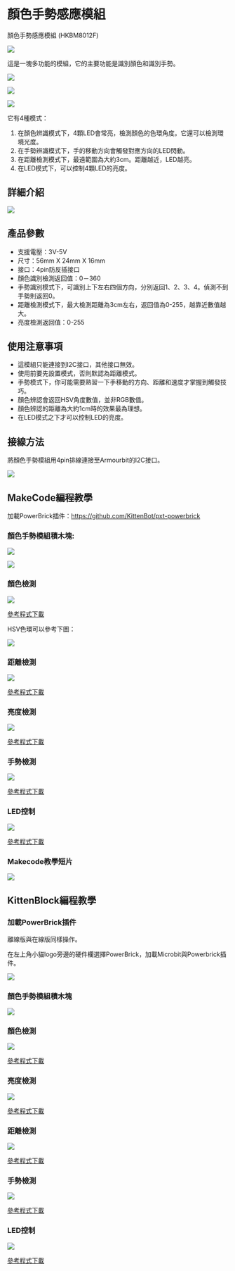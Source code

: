 # 顏色手勢感應模組 

顏色手勢感應模組 (HKBM8012F)

![](./images/09_06.png)

這是一塊多功能的模組，它的主要功能是識別顏色和識別手勢。

![](./images/IMG_2572.GIF)

![](./images/IMG_2573.GIF)

![](./images/IMG_2574.GIF)

它有4種模式：

1. 在顏色辨識模式下，4顆LED會常亮，檢測顏色的色環角度。它還可以檢測環境光度。
1. 在手勢辨識模式下，手的移動方向會觸發對應方向的LED閃動。
1. 在距離檢測模式下，最遠範圍為大約3cm。距離越近，LED越亮。
1. 在LED模式下，可以控制4顆LED的亮度。

## 詳細介紹

![](./images/09_05.png)

## 產品參數

- 支援電壓：3V-5V
- 尺寸：56mm X 24mm X 16mm
- 接口：4pin防反插接口
- 顏色識別檢測返回值：0－360
- 手勢識別模式下，可識別上下左右四個方向，分別返回1、2、3、4。偵測不到手勢則返回0。
- 距離檢測模式下，最大檢測距離為3cm左右，返回值為0-255，越靠近數值越大。
- 亮度檢測返回值：0-255

## 使用注意事項

- 這模組只能連接到I2C接口，其他接口無效。
- 使用前要先設置模式，否則默認為距離模式。
- 手勢模式下，你可能需要熟習一下手移動的方向、距離和速度才掌握到觸發技巧。
- 顏色辨認會返回HSV角度數值，並非RGB數值。
- 顏色辨認的距離為大約1cm時的效果最為理想。
- 在LED模式之下才可以控制LED的亮度。

## 接線方法

將顏色手勢模組用4pin排線連接至Armourbit的I2C接口。

![](./images/gestureCon.jpg)

## MakeCode編程教學

加載PowerBrick插件：https://github.com/KittenBot/pxt-powerbrick

### 顏色手勢模組積木塊:

![](./images/colorgestureblocks1.png)

![](./images/colorgestureblocks2.png)

### 顏色檢測

![](./images/color.png)

[參考程式下載](www.google.com)

HSV色環可以參考下圖：

![](./images/hsv.jpg)

### 距離檢測

![](./images/colordist.png)

[參考程式下載](www.google.com)

### 亮度檢測

![](./images/colorbrightness.png)

[參考程式下載](www.google.com)

### 手勢檢測

![](./images/gesture.png)

[參考程式下載](www.google.com)

### LED控制

![](./images/led.png)

[參考程式下載](www.google.com)

### Makecode教學短片

[![](./images/gesturetut.png)](https://www.youtube.com/watch?v=7WrkDYMc2f0)

## KittenBlock編程教學

### 加載PowerBrick插件

離線版與在線版同樣操作。

在左上角小貓logo旁邊的硬件欄選擇PowerBrick，加載Microbit與Powerbrick插件。

![](./kbimages/addextension.png)

### 顏色手勢模組積木塊

![](./kbimages/kbcolorgestureblocks.png)

### 顏色檢測

![](./kbimages/kbcolor.png)

[參考程式下載](www.google.com)

### 亮度檢測

![](./kbimages/kbbrightness.png)

[參考程式下載](www.google.com)

### 距離檢測

![](./kbimages/kbcolordist.png)

[參考程式下載](www.google.com)

### 手勢檢測

![](./kbimages/kbgesture.png)

[參考程式下載](www.google.com)

### LED控制

![](./kbimages/kbled.png)

[參考程式下載](www.google.com)